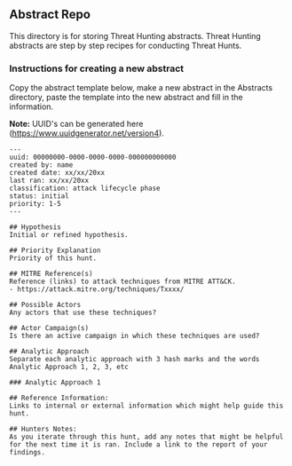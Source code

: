 ## Abstract Repo
This directory is for storing Threat Hunting abstracts. Threat Hunting abstracts are step by step recipes for conducting Threat Hunts.

### Instructions for creating a new abstract
Copy the abstract template below, make a new abstract in the Abstracts directory, paste the template into the new abstract and fill in the information.

**Note:** UUID's can be generated here (https://www.uuidgenerator.net/version4).

```
---
uuid: 00000000-0000-0000-0000-000000000000
created by: name
created date: xx/xx/20xx
last ran: xx/xx/20xx
classification: attack lifecycle phase
status: initial
priority: 1-5
---

## Hypothesis
Initial or refined hypothesis.

## Priority Explanation
Priority of this hunt.

## MITRE Reference(s)
Reference (links) to attack techniques from MITRE ATT&CK.
- https://attack.mitre.org/techniques/Txxxx/

## Possible Actors
Any actors that use these techniques?

## Actor Campaign(s)
Is there an active campaign in which these techniques are used?

## Analytic Approach
Separate each analytic approach with 3 hash marks and the words Analytic Approach 1, 2, 3, etc

### Analytic Approach 1

## Reference Information:
Links to internal or external information which might help guide this hunt.

## Hunters Notes:
As you iterate through this hunt, add any notes that might be helpful for the next time it is ran. Include a link to the report of your findings.
```
